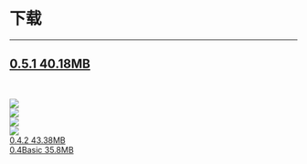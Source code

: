 <h1>下载</h1><hr>
<h2><a href="https://pan.baidu.com/s/1kIYZ-w95NfKdh_xGSPv0pQ?pwd=lxsv">0.5.1    40.18MB</a></h2><br>

<img src="https://github.com/CinXiao/YoungHoeENDictionary/blob/main/YoungHoeDictionary%200.5.1/m1.png"><br>
<img src="https://github.com/CinXiao/YoungHoeENDictionary/blob/main/YoungHoeDictionary%200.5.1/m2.png"><br>
<img src="https://github.com/CinXiao/YoungHoeENDictionary/blob/main/YoungHoeDictionary%200.5.1/m3.png"><br>
<img src="https://github.com/CinXiao/YoungHoeENDictionary/blob/main/YoungHoeDictionary%200.5.1/m4.png"><br>
<a href="https://pan.baidu.com/s/1dsW6zTHZixgYvy3sRxcfZA?pwd=52YH">0.4.2    43.38MB</a><br>
<a href="https://pan.baidu.com/s/1qfdoq0wdVuuALoYOg4LkGA?pwd=52YH">0.4Basic 35.8MB</a>

